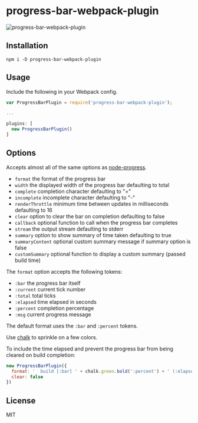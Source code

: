 # progress-bar-webpack-plugin
![progress-bar-webpack-plugin](http://i.imgur.com/OIP1gnj.gif)

## Installation

```
npm i -D progress-bar-webpack-plugin
```

## Usage

Include the following in your Webpack config.

```javascript
var ProgressBarPlugin = require('progress-bar-webpack-plugin');

...

plugins: [
  new ProgressBarPlugin()
]
```

## Options

Accepts almost all of the same options as [node-progress](https://github.com/tj/node-progress#options).

- `format` the format of the progress bar
- `width` the displayed width of the progress bar defaulting to total
- `complete` completion character defaulting to "="
- `incomplete` incomplete character defaulting to "-"
- `renderThrottle` minimum time between updates in milliseconds defaulting to 16
- `clear` option to clear the bar on completion defaulting to false
- `callback` optional function to call when the progress bar completes
- `stream` the output stream defaulting to stderr
- `summary` option to show summary of time taken defaulting to true
- `summaryContent` optional custom summary message if summary option is false
- `customSummary` optional function to display a custom summary (passed build time)

The `format` option accepts the following tokens:

- `:bar` the progress bar itself
- `:current` current tick number
- `:total` total ticks
- `:elapsed` time elapsed in seconds
- `:percent` completion percentage
- `:msg` current progress message

The default format uses the `:bar` and `:percent` tokens.

Use [chalk](https://github.com/chalk/chalk) to sprinkle on a few colors.

To include the time elapsed and prevent the progress bar from being cleared on build completion:

```javascript
new ProgressBarPlugin({
  format: '  build [:bar] ' + chalk.green.bold(':percent') + ' (:elapsed seconds)',
  clear: false
})
```

## License

MIT
